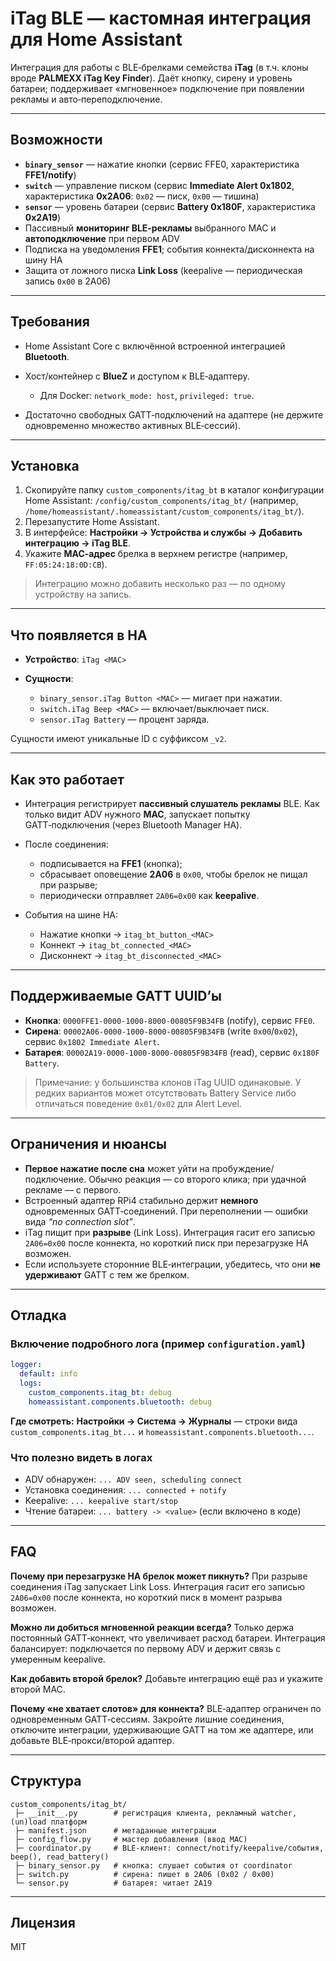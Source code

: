 # iTag BLE — кастомная интеграция для Home Assistant

Интеграция для работы с BLE‑брелками семейства **iTag** (в т.ч. клоны вроде **PALMEXX iTag Key Finder**). Даёт кнопку, сирену и уровень батареи; поддерживает «мгновенное» подключение при появлении рекламы и авто‑переподключение.

---

## Возможности

* **`binary_sensor`** — нажатие кнопки (сервис FFE0, характеристика **FFE1/notify**)
* **`switch`** — управление писком (сервис **Immediate Alert 0x1802**, характеристика **0x2A06**: `0x02` — писк, `0x00` — тишина)
* **`sensor`** — уровень батареи (сервис **Battery 0x180F**, характеристика **0x2A19**)
* Пассивный **мониторинг BLE‑рекламы** выбранного MAC и **автоподключение** при первом ADV
* Подписка на уведомления **FFE1**; события коннекта/дисконнекта на шину HA
* Защита от ложного писка **Link Loss** (keepalive — периодическая запись `0x00` в 2A06)

---

## Требования

* Home Assistant Core с включённой встроенной интеграцией **Bluetooth**.
* Хост/контейнер с **BlueZ** и доступом к BLE‑адаптеру.

  * Для Docker: `network_mode: host`, `privileged: true`.
* Достаточно свободных GATT‑подключений на адаптере (не держите одновременно множество активных BLE‑сессий).

---

## Установка

1. Скопируйте папку `custom_components/itag_bt` в каталог конфигурации Home Assistant:
   `/config/custom_components/itag_bt/`
   (например, `/home/homeassistant/.homeassistant/custom_components/itag_bt/`).
2. Перезапустите Home Assistant.
3. В интерфейсе: **Настройки → Устройства и службы → Добавить интеграцию → iTag BLE**.
4. Укажите **MAC‑адрес** брелка в верхнем регистре (например, `FF:05:24:18:0D:CB`).

> Интеграцию можно добавить несколько раз — по одному устройству на запись.

---

## Что появляется в HA

* **Устройство**: `iTag <MAC>`
* **Сущности**:

  * `binary_sensor.iTag Button <MAC>` — мигает при нажатии.
  * `switch.iTag Beep <MAC>` — включает/выключает писк.
  * `sensor.iTag Battery` — процент заряда.

Сущности имеют уникальные ID с суффиксом `_v2`.

---

## Как это работает

* Интеграция регистрирует **пассивный слушатель рекламы** BLE. Как только видит ADV нужного **MAC**, запускает попытку GATT‑подключения (через Bluetooth Manager HA).
* После соединения:

  * подписывается на **FFE1** (кнопка);
  * сбрасывает оповещение **2A06** в `0x00`, чтобы брелок не пищал при разрыве;
  * периодически отправляет `2A06=0x00` как **keepalive**.
* События на шине HA:

  * Нажатие кнопки → `itag_bt_button_<MAC>`
  * Коннект → `itag_bt_connected_<MAC>`
  * Дисконнект → `itag_bt_disconnected_<MAC>`

---

## Поддерживаемые GATT UUID’ы

* **Кнопка**: `0000FFE1-0000-1000-8000-00805F9B34FB` (notify), сервис `FFE0`.
* **Сирена**: `00002A06-0000-1000-8000-00805F9B34FB` (write `0x00`/`0x02`), сервис `0x1802 Immediate Alert`.
* **Батарея**: `00002A19-0000-1000-8000-00805F9B34FB` (read), сервис `0x180F Battery`.

> Примечание: у большинства клонов iTag UUID одинаковые. У редких вариантов может отсутствовать Battery Service либо отличаться поведение `0x01/0x02` для Alert Level.

---

## Ограничения и нюансы

* **Первое нажатие после сна** может уйти на пробуждение/подключение. Обычно реакция — со второго клика; при удачной рекламе — с первого.
* Встроенный адаптер RPi4 стабильно держит **немного** одновременных GATT‑соединений. При переполнении — ошибки вида *“no connection slot”*.
* iTag пищит при **разрыве** (Link Loss). Интеграция гасит его записью `2A06=0x00` после коннекта, но короткий писк при перезагрузке HA возможен.
* Если используете сторонние BLE‑интеграции, убедитесь, что они **не удерживают** GATT с тем же брелком.

---

## Отладка

### Включение подробного лога (пример `configuration.yaml`)

```yaml
logger:
  default: info
  logs:
    custom_components.itag_bt: debug
    homeassistant.components.bluetooth: debug
```

**Где смотреть:**
**Настройки → Система → Журналы** — строки вида `custom_components.itag_bt...` и `homeassistant.components.bluetooth...`.

### Что полезно видеть в логах

* ADV обнаружен: `... ADV seen, scheduling connect`
* Установка соединения: `... connected + notify`
* Keepalive: `... keepalive start/stop`
* Чтение батареи: `... battery -> <value>` (если включено в коде)

---

## FAQ

**Почему при перезагрузке HA брелок может пикнуть?**
При разрыве соединения iTag запускает Link Loss. Интеграция гасит его записью `2A06=0x00` после коннекта, но короткий писк в момент разрыва возможен.

**Можно ли добиться мгновенной реакции всегда?**
Только держа постоянный GATT‑коннект, что увеличивает расход батареи. Интеграция балансирует: подключается по первому ADV и держит связь с умеренным keepalive.

**Как добавить второй брелок?**
Добавьте интеграцию ещё раз и укажите второй MAC.

**Почему «не хватает слотов» для коннекта?**
BLE‑адаптер ограничен по одновременным GATT‑сессиям. Закройте лишние соединения, отключите интеграции, удерживающие GATT на том же адаптере, или добавьте BLE‑прокси/второй адаптер.

---

## Структура

```
custom_components/itag_bt/
 ├─ __init__.py        # регистрация клиента, рекламный watcher, (un)load платформ
 ├─ manifest.json      # метаданные интеграции
 ├─ config_flow.py     # мастер добавления (ввод MAC)
 ├─ coordinator.py     # BLE‑клиент: connect/notify/keepalive/события, beep(), read_battery()
 ├─ binary_sensor.py   # кнопка: слушает события от coordinator
 ├─ switch.py          # сирена: пишет в 2A06 (0x02 / 0x00)
 └─ sensor.py          # батарея: читает 2A19
```

---

## Лицензия

MIT
